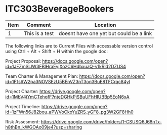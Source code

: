 # ITC303BeverageBookers

Item |  Comment  |   Location
-------------|------------|-----------|
1 | This is a test | doesnt have one yet but could be a link




The following links are to Current Files with accessable version control using Ctrl + Alt + Shift + H within the google doc:

Project Proposal: https://docs.google.com/open?id=1JFZmSlJW3FBlHraEyjXozC6HdbxuaQ-v1kRld2DZUS4

Team Charter & Management Plan: https://docs.google.com/open?id=1F1s6W2pa3NOVSEzU5BEnVZ3nT3on3BuE8TFCrqc84yI

Project Charter: https://drive.google.com/open?id=1MbV4iYmCTehofF7nteDGHkPjSBuUFhHIUBBp5EoN6xA

Project Timeline: https://drive.google.com/open?id=1zFWn56J82bou_aPWVoCkoYuZRS_yGF8_pg3W2GF8Hh0

Risk Assesment: https://drive.google.com/drive/folders/1-CSUSQ6J68nTx-h8thBn_kWGOAo09je4?usp=sharing
